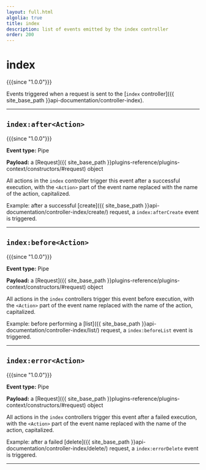 ```yaml
---
layout: full.html
algolia: true
title: index
description: list of events emitted by the index controller
order: 200
---
```


# index

{{{since "1.0.0"}}}

Events triggered when a request is sent to the [`index` controller]({{ site_base_path }}api-documentation/controller-index).

---

## `index:after<Action>`

{{{since "1.0.0"}}}

**Event type:** Pipe

**Payload:** a [Request]({{ site_base_path }}plugins-reference/plugins-context/constructors/#request) object

All actions in the `index` controller trigger this event after a successful execution, with the `<Action>` part of the event name replaced with the name of the action, capitalized.

Example: after a successful [create]({{ site_base_path }}api-documentation/controller-index/create/) request, a `index:afterCreate` event is triggered.

---

## `index:before<Action>`

{{{since "1.0.0"}}}

**Event type:** Pipe

**Payload:** a [Request]({{ site_base_path }}plugins-reference/plugins-context/constructors/#request) object

All actions in the `index` controllers trigger this event before execution, with the `<Action>` part of the event name replaced with the name of the action, capitalized.

Example: before performing a [list]({{ site_base_path }}api-documentation/controller-index/list/) request, a `index:beforeList` event is triggered.

---

## `index:error<Action>`

{{{since "1.0.0"}}}

**Event type:** Pipe

**Payload:** a [Request]({{ site_base_path }}plugins-reference/plugins-context/constructors/#request) object

All actions in the `index` controllers trigger this event after a failed execution, with the `<Action>` part of the event name replaced with the name of the action, capitalized.

Example: after a failed [delete]({{ site_base_path }}api-documentation/controller-index/delete/) request, a `index:errorDelete` event is triggered.

---
